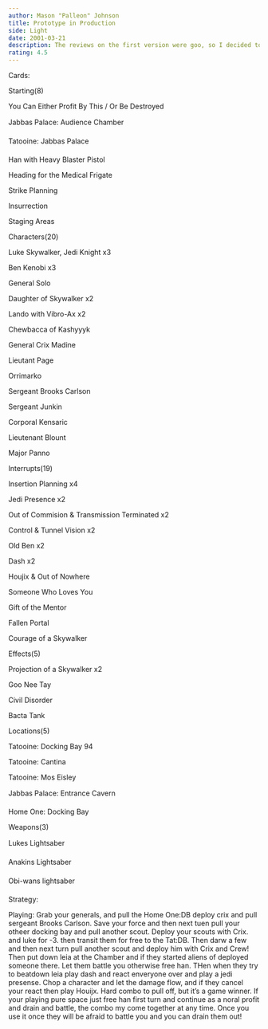 ```yaml
---
author: Mason "Palleon" Johnson
title: Prototype in Production
side: Light
date: 2001-03-21
description: The reviews on the first version were goo, so I decided to stick with it and use it as my light deck!
rating: 4.5
---
```

Cards: 

Starting(8) 
You Can Either Profit By This / Or Be Destroyed 
Jabbas Palace: Audience Chamber 
Tatooine: Jabbas Palace 
Han with Heavy Blaster Pistol 
Heading for the Medical Frigate 
Strike Planning 
Insurrection 
Staging Areas 

Characters(20) 
Luke Skywalker, Jedi Knight x3 
Ben Kenobi x3 
General Solo 
Daughter of Skywalker x2 
Lando with Vibro-Ax x2 
Chewbacca of Kashyyyk 
General Crix Madine 
Lieutant Page 
Orrimarko 
Sergeant Brooks Carlson 
Sergeant Junkin 
Corporal Kensaric
Lieutenant Blount 
Major Panno 

Interrupts(19) 
Insertion Planning x4 
Jedi Presence x2 
Out of Commision & Transmission Terminated x2 
Control & Tunnel Vision x2 
Old Ben x2 
Dash x2 
Houjix & Out of Nowhere 
Someone Who Loves You 
Gift of the Mentor 
Fallen Portal 
Courage of a Skywalker 

Effects(5) 
Projection of a Skywalker x2 
Goo Nee Tay 
Civil Disorder 
Bacta Tank 

Locations(5) 
Tatooine: Docking Bay 94 
Tatooine: Cantina 
Tatooine: Mos Eisley 
Jabbas Palace: Entrance Cavern 
Home One: Docking Bay 

Weapons(3) 
Lukes Lightsaber 
Anakins Lightsaber 
Obi-wans lightsaber  

Strategy: 

Playing: Grab your generals, and pull the Home One:DB deploy crix and pull sergeant Brooks Carlson. Save your force and then next tuen pull your otheer docking bay and pull another scout. Deploy your scouts with Crix. and luke for -3. then transit them for free to the Tat:DB. Then darw a few and then next turn pull another scout and deploy him with Crix and Crew! Then put down leia at the Chamber and if they started aliens of deployed someone there. Let them battle you otherwise free han. THen when they try to beatdown leia play dash and react enveryone over and play a jedi presense. Chop a character and let the damage flow, and if they cancel your react then play Houijx. Hard combo to pull off, but it’s a game winner. If your playing pure space just free han first turn and continue as a noral profit and drain and battle, the combo my come together at any time. Once you use it once they will be afraid to battle you and you can drain them out! 